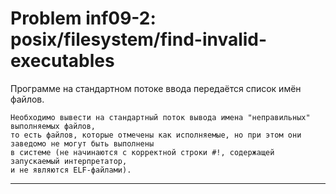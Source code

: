**Problem inf09-2: posix/filesystem/find-invalid-executables**
=============================================================

Программе на стандартном потоке ввода передаётся список имён файлов.

    Необходимо вывести на стандартный поток вывода имена "неправильных" выполняемых файлов, 
    то есть файлов, которые отмечены как исполняемые, но при этом они заведомо не могут быть выполнены 
    в системе (не начинаются с корректной строки #!, содержащей запускаемый интерпретатор, 
    и не являются ELF-файлами).

***
